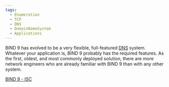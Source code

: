 ```yaml
---
tags:
  - Enumeration
  - TCP
  - DNS
  - DomainNameSystem
  - Applications
---
```

BIND 9 has evolved to be a very flexible, full-featured [DNS](https://powerdns.org/hello-dns/) system. Whatever your application is, BIND 9 probably has the required features. As the first, oldest, and most commonly deployed solution, there are more network engineers who are already familiar with BIND 9 than with any other system.

[BIND 9 - ISC](https://www.isc.org/bind/)